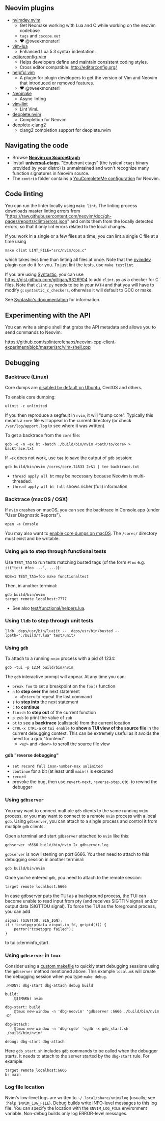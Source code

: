 ## Neovim plugins

- [nvimdev.nvim](https://github.com/tweekmonster/nvimdev.nvim)
    - Get Neomake working with Lua and C while working on the neovim codebase
    - `tags` and `cscope.out`
    - :heart: @tweekmonster!
- [vim-lua](https://github.com/tbastos/vim-lua)
    - Enhanced Lua 5.3 syntax indentation.
- [editorconfig-vim](https://github.com/editorconfig/editorconfig-vim)
    - Helps developers define and maintain consistent coding styles.
    - Cross editor compatible: <http://editorconfig.org/>
- [helpful.vim](https://github.com/tweekmonster/helpful.vim)
    - A plugin for plugin developers to get the version of Vim and Neovim that introduced or removed features.
    - :heart: @tweekmonster!
- [Neomake](https://github.com/neomake/neomake)
    - Async linting
- [vim-lint](https://github.com/dbakker/vim-lint)
    - Lint VimL
- [deoplete.nvim](https://github.com/Shougo/deoplete.nvim)
    - Completion for Neovim
- [deoplete-clang2](https://github.com/tweekmonster/deoplete-clang2)
    - clang2 completion support for deoplete.nvim

## Navigating the code

- Browse **[Neovim on SourceGraph](https://sourcegraph.com/github.com/neovim/neovim)**
- Install **[universal-ctags](https://github.com/universal-ctags/ctags).** "Exuberant ctags" (the typical `ctags` binary provided by your distro) is unmaintained and won't recognize many function signatures in Neovim source.
- The `contrib` folder contains a [YouCompleteMe configuration](https://github.com/neovim/neovim/tree/master/contrib/YouCompleteMe) for Neovim.

## Code linting
You can run the linter locally using `make lint`. The linting process downloads master linting errors from "https://raw.githubusercontent.com/neovim/doc/gh-pages/reports/clint/errors.json" and omits them from the locally detected errors, so that it only lint errors related to the local changes.

If you work in a single or a few files at a time, you can lint a single C file at a time using

    make clint LINT_FILE="src/nvim/ops.c"

which takes less time than linting all files at once. Note that the [nvimdev](https://github.com/tweekmonster/nvimdev.nvim) plugin can do it for you. To just lint the tests, use `make testlint`. 

If you are using [Syntastic][syntastic], you can use https://gist.github.com/gilligan/9326904 to add `clint.py` as a checker for C files. Note that `clint.py` needs to be in your `PATH` and that you will have to modify `g:syntastic_c_checkers`, otherwise it will default to GCC or make.

See [Syntastic's documentation][syntastic-docs] for information.

## Experimenting with the API

You can write a simple shell that grabs the API metadata and allows you to send commands to Neovim:

https://github.com/splinterofchaos/neovim-cpp-client-experiment/blob/master/src/vim-shell.cpp

## Debugging

### Backtrace (Linux)

Core dumps are [disabled  by default on Ubuntu](http://stackoverflow.com/a/18368068/152142), CentOS and others.

To enable core dumping:

    ulimit -c unlimited

If you then reproduce a segfault in `nvim`, it will "dump core". Typically this means a `core` file will appear in the current directory (or check `/var/log/apport.log` to see where it was written).

To get a backtrace from the `core` file:

    gdb -q -n -ex bt -batch ./build/bin/nvim <path/to/core> > backtrace.txt

If `-ex` does not work, use `tee` to save the output of `gdb` session:

    gdb build/bin/nvim /cores/core.74533 2>&1 | tee backtrace.txt

- `thread apply all bt` may be necessary because Neovim is multi-threaded.
- `thread apply all bt full` shows richer (full) information.

### Backtrace (macOS / OSX)

If `nvim` crashes on macOS, you can see the backtrace in Console.app (under "User Diagnostic Reports").

    open -a Console

You may also want to [enable core dumps on macOS](https://developer.apple.com/library/mac/technotes/tn2124/_index.html#//apple_ref/doc/uid/DTS10003391-CH1-SECCOREDUMPS). The `/cores/` directory must exist and be writable.

### Using `gdb` to step through functional tests

Use `TEST_TAG` to run tests matching busted tags (of the form `#foo` e.g. `it("test #foo ...", ...)`):

```
GDB=1 TEST_TAG=foo make functionaltest
```

Then, in another terminal:

```
gdb build/bin/nvim
target remote localhost:7777
```

- See also [test/functional/helpers.lua](https://github.com/neovim/neovim/blob/3098b18a2b63a841351f6d5e3697cb69db3035ef/test/functional/helpers.lua#L38-L44).

### Using `lldb` to step through unit tests

```
lldb .deps/usr/bin/luajit -- .deps/usr/bin/busted --lpath="./build/?.lua" test/unit/
```

### Using `gdb`

To attach to a running `nvim` process with a pid of 1234:

    gdb -tui -p 1234 build/bin/nvim

The `gdb` interactive prompt will appear. At any time you can:

- `break foo` to set a breakpoint on the `foo()` function
- `n` to **step over** the next statement
    - `<Enter>` to repeat the last command
- `s` to **step into** the next statement
- `c` to **continue**
- `finish` to **step out** of the current function
- `p zub` to print the value of `zub` 
- `bt` to see a **backtrace** (callstack) from the current location
- `CTRL-x CTRL-a` or `tui enable` to **show a TUI view of the source file** in the current debugging context. This can be extremely useful as it avoids the need for a gdb "frontend".
    - `<up>` and `<down>` to scroll the source file view

#### gdb "reverse debugging"

- `set record full insn-number-max unlimited`
- `continue` for a bit (at least until `main()` is executed
- `record`
- provoke the bug, then use `revert-next`, `reverse-step`, etc. to rewind the debugger

### Using `gdbserver`

You may want to connect multiple `gdb` clients to the same running `nvim` process, or you may want to connect to a remote `nvim` process with a local `gdb`. Using `gdbserver`, you can attach to a single process and control it from multiple `gdb` clients. 

Open a terminal and start `gdbserver` attached to `nvim` like this:

    gdbserver :6666 build/bin/nvim 2> gdbserver.log

`gdbserver` is now listening on port 6666. You then need to attach to this debugging session in another terminal:

    gdb build/bin/nvim

Once you've entered `gdb`, you need to attach to the remote session:

    target remote localhost:6666

In case gdbserver puts the TUI as a background process, the TUI can become unable to read input from pty (and receives SIGTTIN signal) and/or output data (SIGTTOU signal). To force the TUI as the foreground process, you can add

    signal (SIGTTOU, SIG_IGN);
    if (!tcsetpgrp(data->input.in_fd, getpid())) {
        perror("tcsetpgrp failed");
    }

to tui.c:terminfo_start.

### Using `gdbserver` in `tmux`

Consider using a [custom makefile](Building-Neovim#custom-makefile) to quickly start debugging sessions using the `gdbserver` method mentioned above. This example `local.mk` will create the debugging session when you type `make debug`.

```make
.PHONY: dbg-start dbg-attach debug build

build:
	@$(MAKE) nvim

dbg-start: build
	@tmux new-window -n 'dbg-neovim' 'gdbserver :6666 ./build/bin/nvim -D'

dbg-attach:
	@tmux new-window -n 'dbg-cgdb' 'cgdb -x gdb_start.sh ./build/bin/nvim'

debug: dbg-start dbg-attach
```

Here `gdb_start.sh` includes `gdb` commands to be called when the debugger starts. It needs to attach to the server started by the `dbg-start` rule. For example:

```
target remote localhost:6666
br main
```

### Log file location

Nvim's low-level logs are written to `~/.local/share/nvim/log` (usually; see `:help $NVIM_LOG_FILE`).
Debug builds write INFO-level messages to this log file. You can specify the location with the `$NVIM_LOG_FILE` environment variable. Non-debug builds only log ERROR-level messages.


[syntastic]: https://github.com/scrooloose/syntastic
[syntastic-docs]: https://raw.githubusercontent.com/scrooloose/syntastic/master/doc/syntastic.txt